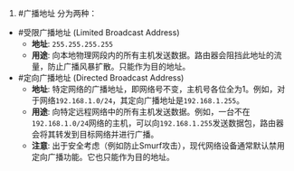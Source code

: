 1. #广播地址 分为两种：
*   #受限广播地址 (Limited Broadcast Address)
	*   **地址**: `255.255.255.255`
	*   **用途**: 向本地物理网段内的所有主机发送数据。路由器会阻挡此地址的流量，防止广播风暴扩散。只能作为目的地址。
*   #定向广播地址 (Directed Broadcast Address) 
	*   **地址**: 特定网络的广播地址，即网络号不变，主机号各位全为1。例如，对于网络`192.168.1.0/24`，其定向广播地址是`192.168.1.255`。
	*   **用途**: 向特定远程网络中的所有主机发送数据。例如，一台不在`192.168.1.0/24`网络的主机，可以向`192.168.1.255`发送数据包，路由器会将其转发到目标网络并进行广播。
	*   **注意**: 出于安全考虑（例如防止Smurf攻击），现代网络设备通常默认禁用定向广播功能。它也只能作为目的地址。